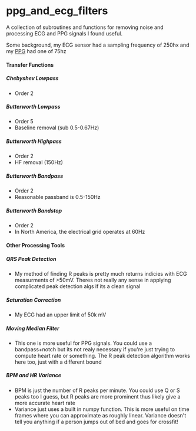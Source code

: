 # ppg_and_ecg_filters
A collection of subroutines and functions for removing noise and processing ECG and PPG signals I found useful.

Some background, my ECG sensor had a sampling frequency of 250hx and my [PPG](https://www.nonin.com/products/oem3/) had one of 75hz 
#### Transfer Functions

##### Chebyshev Lowpass
  - Order 2

  
##### Butterworth Lowpass
  - Order 5
  - Baseline removal (sub 0.5-0.67Hz)

##### Butterworth Highpass
  - Order 2
  - HF removal (150Hz)

##### Butterworth Bandpass
  - Order 2
  - Reasonable passband is 0.5-150Hz

##### Butterworth Bandstop
  - Order 2
  - In North America, the electrical grid operates at 60Hz

#### Other Processing Tools
##### QRS Peak Detection
  - My method of finding R peaks is pretty much returns indicies with ECG measurments of >50mV. Theres not really any sense in applying complicated peak detection algs if its a clean signal

##### Saturation Correction
  - My ECG had an upper limit of 50k mV

##### Moving Median Filter
  - This one is more useful for PPG signals. You could use a bandpass+notch but its not realy necessary if you're just trying to compute heart rate or something. The R peak detection algorithm works here too, just with a different bound 

##### BPM and HR Variance
  - BPM is just the number of R peaks per minute. You could use Q or S peaks too I guess, but R peaks are more prominent thus likely give a more accurate heart rate
  - Variance just uses a built in numpy function. This is more useful on time frames where you can approximate as roughly linear. Variance doesn't tell you anything if a person jumps out of bed and goes for crossfit!
